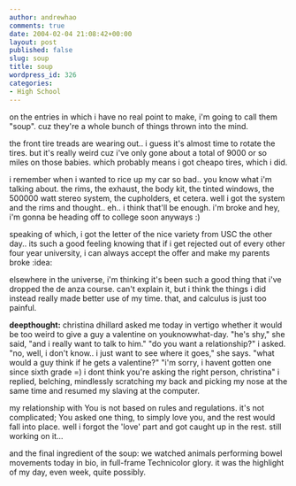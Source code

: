 ```yaml
---
author: andrewhao
comments: true
date: 2004-02-04 21:08:42+00:00
layout: post
published: false
slug: soup
title: soup
wordpress_id: 326
categories:
- High School
---
```


on the entries in which i have no real point to make, i'm going to call them "soup". cuz they're a whole bunch of things thrown into the mind.

the front tire treads are wearing out.. i guess it's almost time to rotate the tires. but it's really weird cuz i've only gone about a total of 9000 or so miles on those babies. which probably means i got cheapo tires, which i did.

i remember when i wanted to rice up my car so bad.. you know what i'm talking about. the rims, the exhaust, the body kit, the tinted windows, the 500000 watt stereo system, the cupholders, et cetera. well i got the system and the rims and thought.. eh.. i think that'll be enough. i'm broke and hey, i'm gonna be heading off to college soon anyways :)

speaking of which, i got the letter of the nice variety from USC the other day.. its such a good feeling knowing that if i get rejected out of every other four year university, i can always accept the offer and make my parents broke  :idea:

elsewhere in the universe, i'm thinking it's been such a good thing that i've dropped the de anza course. can't explain it, but i think the things i did instead really made better use of my time. that, and calculus is just too painful.

**deepthought:** christina dhillard asked me today in vertigo whether it would be too weird to give a guy a valentine on youknowwhat-day. "he's shy," she said, "and i really want to talk to him." "do you want a relationship?" i asked. "no, well, i don't know.. i just want to see where it goes," she says. "what would a guy think if he gets a valentine?" "i'm sorry, i havent gotten one since sixth grade =) i dont think you're asking the right person, christina" i replied, belching, mindlessly scratching my back and picking my nose at the same time and resumed my slaving at the computer.

my relationship with You is not based on rules and regulations. it's not complicated; You asked one thing, to simply love you, and the rest would fall into place. well i forgot the 'love' part and got caught up in the rest. still working on it...

and the final ingredient of the soup: we watched animals performing bowel movements today in bio, in full-frame Technicolor glory. it was the highlight of my day, even week, quite possibly.
